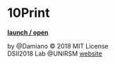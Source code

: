 # 10Print
**[launch / open](http://dsii-2018-unirsm.github.io/Damiano92/10print/10_print_variazioni_p5/10_print_1/)**

by @Damiano © 2018 MIT License  
DSII2018 Lab @UNIRSM [website](http://dsii-2018-unirsm.github.io)
